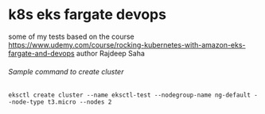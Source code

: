 # k8s eks fargate devops
some of my tests based on the course https://www.udemy.com/course/rocking-kubernetes-with-amazon-eks-fargate-and-devops author Rajdeep Saha


###### Sample command to create cluster
```
eksctl create cluster --name eksctl-test --nodegroup-name ng-default --node-type t3.micro --nodes 2
```
